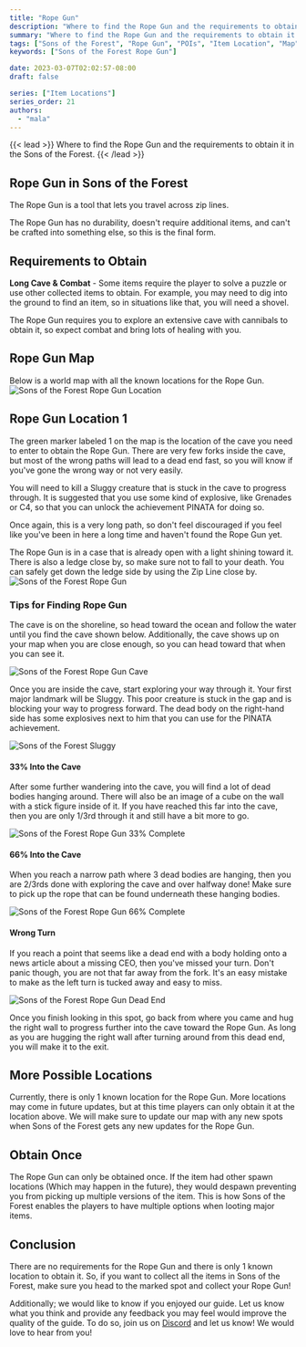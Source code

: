 ```yaml
---
title: "Rope Gun"
description: "Where to find the Rope Gun and the requirements to obtain it in the Sons of the Forest."
summary: "Where to find the Rope Gun and the requirements to obtain it. Click here to learn more about it!"
tags: ["Sons of the Forest", "Rope Gun", "POIs", "Item Location", "Map"]
keywords: ["Sons of the Forest Rope Gun"]

date: 2023-03-07T02:02:57-08:00
draft: false

series: ["Item Locations"]
series_order: 21
authors:
  - "mala"
---
```


{{< lead >}}
Where to find the Rope Gun and the requirements to obtain it in the Sons of the Forest.
{{< /lead >}}

## Rope Gun in Sons of the Forest
The Rope Gun is a tool that lets you travel across zip lines.

The Rope Gun has no durability, doesn't require additional items, and can't be crafted into something else, so this is the final form.

## Requirements to Obtain
**Long Cave & Combat** - Some items require the player to solve a puzzle or use other collected items to obtain. For example, you may need to dig into the ground to find an item, so in situations like that, you will need a shovel. 

The Rope Gun requires you to explore an extensive cave with cannibals to obtain it, so expect combat and bring lots of healing with you.

## Rope Gun Map
Below is a world map with all the known locations for the Rope Gun.
![Sons of the Forest Rope Gun Location](img/map.webp)

## Rope Gun Location 1
The green marker labeled 1 on the map is the location of the cave you need to enter to obtain the Rope Gun. There are very few forks inside the cave, but most of the wrong paths will lead to a dead end fast, so you will know if you've gone the wrong way or not very easily. 

You will need to kill a Sluggy creature that is stuck in the cave to progress through. It is suggested that you use some kind of explosive, like Grenades or C4, so that you can unlock the achievement PINATA for doing so. 

Once again, this is a very long path, so don't feel discouraged if you feel like you've been in here a long time and haven't found the Rope Gun yet. 

The Rope Gun is in a case that is already open with a light shining toward it. There is also a ledge close by, so make sure not to fall to your death. You can safely get down the ledge side by using the Zip Line close by.
![Sons of the Forest Rope Gun](featured.webp)

### Tips for Finding Rope Gun
The cave is on the shoreline, so head toward the ocean and follow the water until you find the cave shown below. Additionally, the cave shows up on your map when you are close enough, so you can head toward that when you can see it. 

![Sons of the Forest Rope Gun Cave](img/caveentrance.webp)

Once you are inside the cave, start exploring your way through it. Your first major landmark will be Sluggy. This poor creature is stuck in the gap and is blocking your way to progress forward. The dead body on the right-hand side has some explosives next to him that you can use for the PINATA achievement. 

![Sons of the Forest Sluggy](img/sluggy.webp)

#### 33% Into the Cave
After some further wandering into the cave, you will find a lot of dead bodies hanging around. There will also be an image of a cube on the wall with a stick figure inside of it. If you have reached this far into the cave, then you are only 1/3rd through it and still have a bit more to go.

![Sons of the Forest Rope Gun 33% Complete](img/33percent.webp)

#### 66% Into the Cave
When you reach a narrow path where 3 dead bodies are hanging, then you are 2/3rds done with exploring the cave and over halfway done! Make sure to pick up the rope that can be found underneath these hanging bodies.

![Sons of the Forest Rope Gun 66% Complete](img/66percent.webp)

#### Wrong Turn
If you reach a point that seems like a dead end with a body holding onto a news article about a missing CEO, then you've missed your turn. Don't panic though, you are not that far away from the fork. It's an easy mistake to make as the left turn is tucked away and easy to miss. 

![Sons of the Forest Rope Gun Dead End](img/deadend.webp)

Once you finish looking in this spot, go back from where you came and hug the right wall to progress further into the cave toward the Rope Gun. As long as you are hugging the right wall after turning around from this dead end, you will make it to the exit. 

## More Possible Locations
Currently, there is only 1 known location for the Rope Gun. More locations may come in future updates, but at this time players can only obtain it at the location above.
We will make sure to update our map with any new spots when Sons of the Forest gets any new updates for the Rope Gun.

## Obtain Once
The Rope Gun can only be obtained once. If the item had other spawn locations (Which may happen in the future), they would despawn preventing you from picking up multiple versions of the item. This is how Sons of the Forest enables the players to have multiple options when looting major items. 

## Conclusion
There are no requirements for the Rope Gun and there is only 1 known location to obtain it. So, if you want to collect all the items in Sons of the Forest, make sure you head to the marked spot and collect your Rope Gun!

Additionally; we would like to know if you enjoyed our guide. Let us know what you think and provide any feedback you may feel would improve the quality of the guide. To do so, join us on [Discord](https://discord.gg/ZXp93XsKnN) and let us know! We would love to hear from you! 